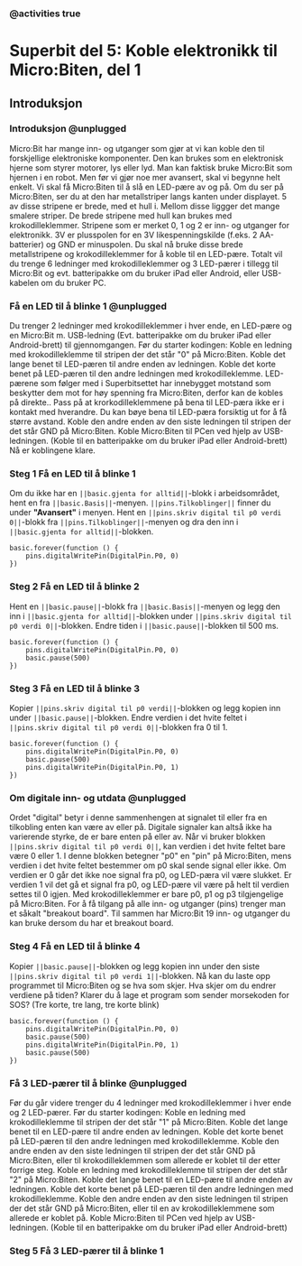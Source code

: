 ### @activities true

# Superbit del 5: Koble elektronikk til Micro:Biten, del 1
## Introduksjon
### Introduksjon @unplugged

Micro:Bit har mange inn- og utganger som gjør at vi kan koble den til forskjellige elektroniske komponenter.
Den kan brukes som en elektronisk hjerne som styrer motorer, lys eller lyd. Man kan faktisk bruke Micro:Bit som hjernen i en robot.
Men før vi gjør noe mer avansert, skal vi begynne helt enkelt.
Vi skal få Micro:Biten til å slå en LED-pære av og på.
Om du ser på Micro:Biten, ser du at den har metallstriper langs kanten under displayet.
5 av disse stripene er brede, med et hull i.
Mellom disse liggger det mange smalere striper.
De brede stripene med hull kan brukes med krokodilleklemmer.
Stripene som er merket 0, 1 og 2 er inn- og utganger for elektronikk.
3V er plusspolen for en 3V likespenningskilde (f.eks. 2 AA-batterier) og GND er minuspolen.
Du skal nå bruke disse brede metallstripene og krokodilleklemmer for å koble til en LED-pære.
Totalt vil du trenge 6 ledninger med krokodilleklemmer og 3 LED-pærer i tillegg til Micro:Bit og evt. batteripakke om du bruker iPad eller Android, eller USB-kabelen om du bruker PC.

### Få en LED til å blinke 1 @unplugged

Du trenger 2 ledninger med krokodilleklemmer i hver ende, en LED-pære og en Micro:Bit m. USB-ledning (Evt. batteripakke om du bruker iPad eller Android-brett) til gjennomgangen.
Før du starter kodingen:
Koble en ledning med krokodilleklemme til stripen der det står "0" på Micro:Biten.
Koble det lange benet til LED-pæren til andre enden av ledningen.
Koble det korte benet på LED-pæren til den andre ledningen med krokodilleklemme.
LED-pærene som følger med i Superbitsettet har innebygget motstand som beskytter dem mot for høy spenning fra Micro:Biten, derfor kan de kobles på direkte..
Pass på at krorkodilleklemmene på bena til LED-pæra ikke er i kontakt med hverandre.
Du kan bøye bena til LED-pæra forsiktig ut for å få større avstand.
Koble den andre enden av den siste ledningen til stripen der det står GND på Micro:Biten.
Koble Micro:Biten til PCen ved hjelp av USB-ledningen. (Koble til en batteripakke om du bruker iPad eller Android-brett)
Nå er koblingene klare.

### Steg 1 Få en LED til å blinke 1

Om du ikke har en ``||basic.gjenta for alltid||``-blokk i arbeidsområdet, hent en fra ``||basic.Basis||``-menyen.
``||pins.Tilkoblinger||`` finner du under **"Avansert"** i menyen. Hent en ``||pins.skriv digital til p0 verdi 0||``-blokk fra ``||pins.Tilkoblinger||``-menyen og dra den inn i ``||basic.gjenta for alltid||``-blokken.

```blocks
basic.forever(function () {
    pins.digitalWritePin(DigitalPin.P0, 0)
})
```

### Steg 2 Få en LED til å blinke 2

Hent en ``||basic.pause||``-blokk fra ``||basic.Basis||``-menyen og legg den inn i ``||basic.gjenta for alltid||``-blokken under ``||pins.skriv digital til p0 verdi 0||``-blokken.
Endre tiden i ``||basic.pause||``-blokken til 500 ms.

```blocks
basic.forever(function () {
    pins.digitalWritePin(DigitalPin.P0, 0)
    basic.pause(500)
})
```

### Steg 3 Få en LED til å blinke 3

Kopier ``||pins.skriv digital til p0 verdi||``-blokken og legg kopien inn under ``||basic.pause||``-blokken.
Endre verdien i det hvite feltet i ``||pins.skriv digital til p0 verdi 0||``-blokken fra 0 til 1.

```blocks
basic.forever(function () {
    pins.digitalWritePin(DigitalPin.P0, 0)
    basic.pause(500)
    pins.digitalWritePin(DigitalPin.P0, 1)
})
```

### Om digitale inn- og utdata @unplugged

Ordet "digital" betyr i denne sammenhengen at signalet til eller fra en tilkobling enten kan være av eller på.
Digitale signaler kan altså ikke ha varierende styrke, de er bare enten på eller av.
Når vi bruker blokken ``||pins.skriv digital til p0 verdi 0||``, kan verdien i det hvite feltet bare være 0 eller 1.
I denne blokken betegner "p0" en "pin" på Micro:Biten, mens verdien i det hvite feltet bestemmer om p0 skal sende signal eller ikke.
Om verdien er 0 går det ikke noe signal fra p0, og LED-pæra vil være slukket.
Er verdien 1 vil det gå et signal fra p0, og LED-pære vil være på helt til verdien settes til 0 igjen.
Med krokodilleklemmer er bare p0, p1 og p3 tilgjengelige på Micro:Biten.
For å få tilgang på alle inn- og utganger (pins) trenger man et såkalt "breakout board".
Til sammen har Micro:Bit 19 inn- og utganger du kan bruke dersom du har et breakout board.

### Steg 4 Få en LED til å blinke 4

Kopier ``||basic.pause||``-blokken og legg kopien inn under den siste ``||pins.skriv digital til p0 verdi 1||``-blokken.
Nå kan du laste opp programmet til Micro:Biten og se hva som skjer.
Hva skjer om du endrer verdiene på tiden?
Klarer du å lage et program som sender morsekoden for SOS? (Tre korte, tre lang, tre korte blink)

```blocks
basic.forever(function () {
    pins.digitalWritePin(DigitalPin.P0, 0)
    basic.pause(500)
    pins.digitalWritePin(DigitalPin.P0, 1)
    basic.pause(500)
})
```

### Få 3 LED-pærer til å blinke @unplugged

Før du går videre trenger du 4 ledninger med krokodilleklemmer i hver ende og 2 LED-pærer.
Før du starter kodingen:
Koble en ledning med krokodilleklemme til stripen der det står "1" på Micro:Biten.
Koble det lange benet til en LED-pære til andre enden av ledningen.
Koble det korte benet på LED-pæren til den andre ledningen med krokodilleklemme.
Koble den andre enden av den siste ledningen til stripen der det står GND på Micro:Biten, eller til krokodilleklemmen som allerede er koblet til der etter forrige steg.
Koble en ledning med krokodilleklemme til stripen der det står "2" på Micro:Biten.
Koble det lange benet til en LED-pære til andre enden av ledningen.
Koble det korte benet på LED-pæren til den andre ledningen med krokodilleklemme.
Koble den andre enden av den siste ledningen til stripen der det står GND på Micro:Biten, eller til en av krokodilleklemmene som allerede er koblet på.
Koble Micro:Biten til PCen ved hjelp av USB-ledningen. (Koble til en batteripakke om du bruker iPad eller Android-brett)

### Steg 5 Få 3 LED-pærer til å blinke 1


